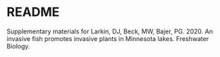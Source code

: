 # README

Supplementary materials for Larkin, DJ, Beck, MW, Bajer, PG. 2020. An invasive fish promotes invasive plants in Minnesota lakes. Freshwater Biology. 
